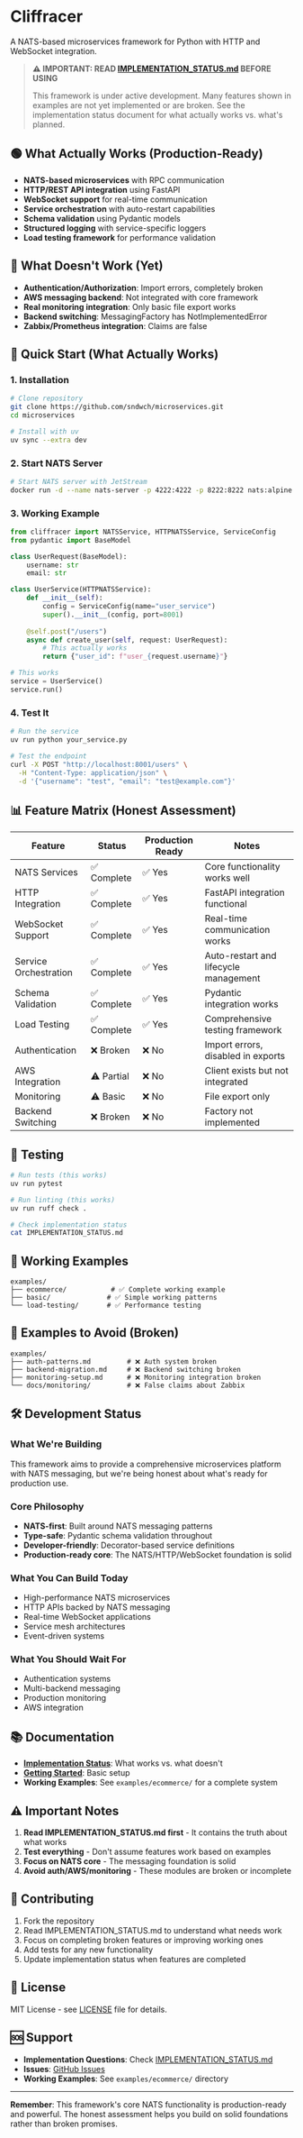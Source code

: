 # Cliffracer

A NATS-based microservices framework for Python with HTTP and WebSocket integration.

> **⚠️ IMPORTANT: READ [IMPLEMENTATION_STATUS.md](IMPLEMENTATION_STATUS.md) BEFORE USING**
> 
> This framework is under active development. Many features shown in examples are not yet implemented or are broken. See the implementation status document for what actually works vs. what's planned.

## 🟢 What Actually Works (Production-Ready)

- **NATS-based microservices** with RPC communication
- **HTTP/REST API integration** using FastAPI
- **WebSocket support** for real-time communication
- **Service orchestration** with auto-restart capabilities
- **Schema validation** using Pydantic models
- **Structured logging** with service-specific loggers
- **Load testing framework** for performance validation

## 🔴 What Doesn't Work (Yet)

- **Authentication/Authorization**: Import errors, completely broken
- **AWS messaging backend**: Not integrated with core framework
- **Real monitoring integration**: Only basic file export works
- **Backend switching**: MessagingFactory has NotImplementedError
- **Zabbix/Prometheus integration**: Claims are false

## 🚀 Quick Start (What Actually Works)

### 1. Installation

```bash
# Clone repository
git clone https://github.com/sndwch/microservices.git
cd microservices

# Install with uv
uv sync --extra dev
```

### 2. Start NATS Server

```bash
# Start NATS server with JetStream
docker run -d --name nats-server -p 4222:4222 -p 8222:8222 nats:alpine -js -m 8222
```

### 3. Working Example

```python
from cliffracer import NATSService, HTTPNATSService, ServiceConfig
from pydantic import BaseModel

class UserRequest(BaseModel):
    username: str
    email: str

class UserService(HTTPNATSService):
    def __init__(self):
        config = ServiceConfig(name="user_service")
        super().__init__(config, port=8001)
    
    @self.post("/users")
    async def create_user(self, request: UserRequest):
        # This actually works
        return {"user_id": f"user_{request.username}"}

# This works
service = UserService()
service.run()
```

### 4. Test It

```bash
# Run the service
uv run python your_service.py

# Test the endpoint
curl -X POST "http://localhost:8001/users" \
  -H "Content-Type: application/json" \
  -d '{"username": "test", "email": "test@example.com"}'
```

## 📊 Feature Matrix (Honest Assessment)

| Feature | Status | Production Ready | Notes |
|---------|--------|------------------|-------|
| NATS Services | ✅ Complete | ✅ Yes | Core functionality works well |
| HTTP Integration | ✅ Complete | ✅ Yes | FastAPI integration functional |
| WebSocket Support | ✅ Complete | ✅ Yes | Real-time communication works |
| Service Orchestration | ✅ Complete | ✅ Yes | Auto-restart and lifecycle management |
| Schema Validation | ✅ Complete | ✅ Yes | Pydantic integration works |
| Load Testing | ✅ Complete | ✅ Yes | Comprehensive testing framework |
| Authentication | ❌ Broken | ❌ No | Import errors, disabled in exports |
| AWS Integration | ⚠️ Partial | ❌ No | Client exists but not integrated |
| Monitoring | ⚠️ Basic | ❌ No | File export only |
| Backend Switching | ❌ Broken | ❌ No | Factory not implemented |

## 🧪 Testing

```bash
# Run tests (this works)
uv run pytest

# Run linting (this works)
uv run ruff check .

# Check implementation status
cat IMPLEMENTATION_STATUS.md
```

## 📁 Working Examples

```
examples/
├── ecommerce/           # ✅ Complete working example
├── basic/              # ✅ Simple working patterns
└── load-testing/       # ✅ Performance testing
```

## 🚫 Examples to Avoid (Broken)

```
examples/
├── auth-patterns.md         # ❌ Auth system broken
├── backend-migration.md     # ❌ Backend switching broken
├── monitoring-setup.md      # ❌ Monitoring integration broken
└── docs/monitoring/         # ❌ False claims about Zabbix
```

## 🛠️ Development Status

### What We're Building
This framework aims to provide a comprehensive microservices platform with NATS messaging, but we're being honest about what's ready for production use.

### Core Philosophy
- **NATS-first**: Built around NATS messaging patterns
- **Type-safe**: Pydantic schema validation throughout
- **Developer-friendly**: Decorator-based service definitions
- **Production-ready core**: The NATS/HTTP/WebSocket foundation is solid

### What You Can Build Today
- High-performance NATS microservices
- HTTP APIs backed by NATS messaging
- Real-time WebSocket applications
- Service mesh architectures
- Event-driven systems

### What You Should Wait For
- Authentication systems
- Multi-backend messaging
- Production monitoring
- AWS integration

## 📚 Documentation

- **[Implementation Status](IMPLEMENTATION_STATUS.md)**: What works vs. what doesn't
- **[Getting Started](docs/getting-started/installation.md)**: Basic setup
- **Working Examples**: See `examples/ecommerce/` for a complete system

## ⚠️ Important Notes

1. **Read IMPLEMENTATION_STATUS.md first** - It contains the truth about what works
2. **Test everything** - Don't assume features work based on examples
3. **Focus on NATS core** - The messaging foundation is solid
4. **Avoid auth/AWS/monitoring** - These modules are broken or incomplete

## 🤝 Contributing

1. Fork the repository
2. Read IMPLEMENTATION_STATUS.md to understand what needs work
3. Focus on completing broken features or improving working ones
4. Add tests for any new functionality
5. Update implementation status when features are completed

## 📄 License

MIT License - see [LICENSE](LICENSE) file for details.

## 🆘 Support

- **Implementation Questions**: Check [IMPLEMENTATION_STATUS.md](IMPLEMENTATION_STATUS.md)
- **Issues**: [GitHub Issues](https://github.com/sndwch/microservices/issues)
- **Working Examples**: See `examples/ecommerce/` directory

---

**Remember**: This framework's core NATS functionality is production-ready and powerful. The honest assessment helps you build on solid foundations rather than broken promises.